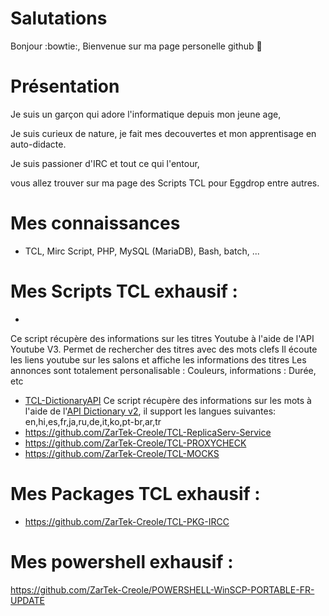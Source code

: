 # Salutations
Bonjour :bowtie:,
Bienvenue sur ma page personelle github :briefcase:

# Présentation
Je suis un garçon qui adore l'informatique depuis mon jeune age,

Je suis curieux de nature, je fait mes decouvertes et mon apprentisage en auto-didacte.

Je suis passioner d'IRC et tout ce qui l'entour,

vous allez trouver sur ma page des Scripts TCL pour Eggdrop entre autres.

# Mes connaissances
* TCL, Mirc Script, PHP, MySQL (MariaDB), Bash, batch, ...

# Mes Scripts TCL exhausif :
* 
Ce script récupère des informations sur les titres Youtube à l'aide de l'API Youtube V3.
Permet de rechercher des titres avec des mots clefs
Il écoute les liens youtube sur les salons et affiche les informations des titres
Les annonces sont totalement personalisable : Couleurs, informations : Durée, etc
* [TCL-DictionaryAPI](https://github.com/ZarTek-Creole/TCL-DictionaryAPI)
Ce script récupère des informations sur les mots à l'aide de l'[API Dictionary v2](https://dictionaryapi.dev), il support les langues suivantes: en,hi,es,fr,ja,ru,de,it,ko,pt-br,ar,tr
* https://github.com/ZarTek-Creole/TCL-ReplicaServ-Service
* https://github.com/ZarTek-Creole/TCL-PROXYCHECK
* https://github.com/ZarTek-Creole/TCL-MOCKS

# Mes Packages TCL exhausif :
* https://github.com/ZarTek-Creole/TCL-PKG-IRCC

# Mes powershell exhausif :
https://github.com/ZarTek-Creole/POWERSHELL-WinSCP-PORTABLE-FR-UPDATE
